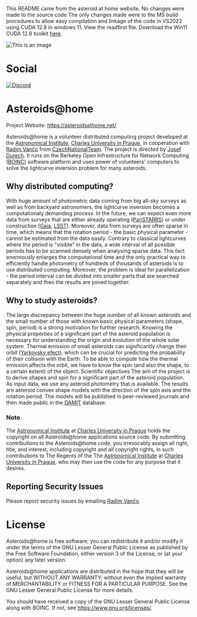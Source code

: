 This README came from the asteroid at home website. No changes were made to the source code  The only changes made were to the MS build procedures to allow easy compilation and linkage of the code in VS2022 using CUDA 12.8 in windows 11.  View the readfirst file.  Download the Win11 CUDA 12.8 toolkit <a href="https://developer.nvidia.com/cuda-12-8-0-download-archive?target_os=Windows&target_arch=x86_64&target_version=11" target="_blank">here</a>.


![This is an image](/graphic_app/asteroids_logo_1.png)

# Social
[![Discord](https://img.shields.io/badge/discord-asteroidsathome-blue?logo=discord)](https://discord.gg/PDd5gkyJ4f)

# Asteroids@home

Project Website: https://asteroidsathome.net/

Asteroids@home is a volunteer distributed computing project developed at the [Astronomical Institute](http://astro.troja.mff.cuni.cz/index_en.html), [Charles University in Prague](http://www.cuni.cz/UKENG-1.html), in cooperation with [Radim Vančo](http://www.czechnationalteam.cz/?q=content/profily-kyong) from [CzechNationalTeam](http://www.czechnationalteam.cz/). The project is directed by [Josef Durech](http://www.mff.cuni.cz/toUTF8.en/fakulta/struktura/lide/2968.htm). It runs on the Berkeley Open Infrastructure for Network Computing ([BOINC](http://boinc.berkeley.edu/)) software platform and uses power of volunteers' computers to solve the lightcurve inversion problem for many asteroids.

## Why distributed computing?
With huge amount of photometric data coming from big all-sky surveys as well as from backyard astronomers, the lightcurve inversion becomes a computationaly demanding process. In the future, we can expect even more data from surveys that are either already operating ([PanSTARRS](http://pan-starrs.ifa.hawaii.edu/public/)) or under construction ([Gaia](http://www.esa.int/export/esaSC/120377_index_0_m.html), [LSST](http://www.lsst.org/lsst/)). Moreover, data from surveys are often sparse in time, which means that the rotation period - the basic physical parameter - cannot be estimated from the data easily. Contrary to classical lightcurves where the period is "visible" in the data, a wide interval of all possible periods has to be scanned densely when analysing sparse data. This fact enormously enlarges the computational time and the only practical way to efficiently handle photometry of hundreds of thousands of asteroids is to use distributed computing. Moreover, the problem is ideal for parallelization - the period interval can be divided into smaller parts that are searched separately and then the results are joined together.

## Why to study asteroids?
The large discrepancy between the huge number of all known asteroids and the small number of those with known basic physical parameters (shape, spin, period) is a strong motivation for further research.
Knowing the physical properties of a significant part of the asteroid population is necessary for understanding the origin and evolution of the whole solar system.
Thermal emission of small asteroids can significantly change their orbit ([Yarkovsky efect](http://en.wikipedia.org/wiki/Yarkovsky_effect)), which can be crucial for predicting the probability of their collision with the Earth. To be able to compute how the thermal emission affects the orbit, we have to know the spin (and also the shape, to a certain extent) of the object.
Scientific objectives
The aim of the project is to derive shapes and spin for a significant part of the asteroid population. As input data, we use any asteroid photometry that is available. The results are asteroid convex shape models with the direction of the spin axis and the rotation period. The models will be published in peer-reviewed journals and then made public in the [DAMIT](https://astro.troja.mff.cuni.cz/projects/damit/) database.

### Note
The [Astronomical Institute](http://astro.troja.mff.cuni.cz/index_en.html) at [Charles University in Prague](http://www.cuni.cz/UKENG-1.html) holds the copyright on all Asteroids@home applications source code. By submitting contributions to the Asteroids@home code, you irrevocably assign all right, title, and interest, including copyright and all copyright rights, in such contributions to The Regents of the The [Astronomical Institute](http://astro.troja.mff.cuni.cz/index_en.html) at [Charles University in Prague](http://www.cuni.cz/UKENG-1.html), who may then use the code for any purpose that it desires.

## Reporting Security Issues
Please report security issues by emailing
[Radim Vančo](mailto:radim.vanco@jifox.cz?subject=[Asteroids@home]%20Security%20Issues).

# License
Asteroids@home is free software; you can redistribute it and/or modify it
under the terms of the GNU Lesser General Public License
as published by the Free Software Foundation,
either version 3 of the License, or (at your option) any later version.

Asteroids@home applications are distributed in the hope that they will be useful,
but WITHOUT ANY WARRANTY; without even the implied warranty of
MERCHANTABILITY or FITNESS FOR A PARTICULAR PURPOSE.
See the GNU Lesser General Public License for more details.

You should have received a copy of the GNU Lesser General Public License
along with BOINC.  If not, see <https://www.gnu.org/licenses/>.
